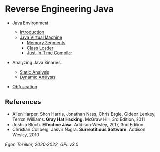# Reverse Engineering Java

* Java Environment
  * [Introduction](introduction)
  * [Java Virtual Machine](jvm)
    * [Memory Segments](jvm/memory)
    * [Class Loader](jvm/classloader)
    * [Just-in-Time Compiler](jvm/jit)

* Analyzing Java Binaries
  * [Static Analysis](analysis-static/)
  * [Dynamic Analysis](analysis-dynamic/)

* [Obfuscation](obfuscation/)




## References

* Allen Harper, Shon Harris, Jonathan Ness, Chris Eagle, Gideon Lenkey, Terron Williams. **Gray Hat Hacking**. McGraw Hill, 3rd Edition, 2011
* Joshua Bloch. **Effective Java**. Addison-Wesley, 2017, 3nd Edition
* Christian Collberg, Jasvir Nagra. **Surreptitious Software**. Addison Wesley, 2010

*Egon Teiniker, 2020-2022, GPL v3.0*
